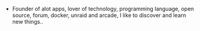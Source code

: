 - Founder of alot apps, lover of technology, programming language, open source, forum, docker, unraid and arcade, I like to discover and learn new things..
  <br>



















































































































































































































































































































































































































































































































































































































































































































































































































































































































































































































































































































































































































































































































































































































































































































































































































































































































































































































































































































































































































































































































































































































































































































































































































































































































































































































































































































































































































































































































































































































































































































































































































































































































































































































































































































































































































































































































































































































































































































































































































































































































































































































































































































































































































































































































































































































































































































































































































































































































































































































































































































































































































































































































































































































































































































































































































































































































































































































































































































































































































































































































































































































































































































































































































































































































































































































































































































































































































































































































































































































































































































































































































































































































































































































































































































































































































































































































































































































































































































































































































































































































































































